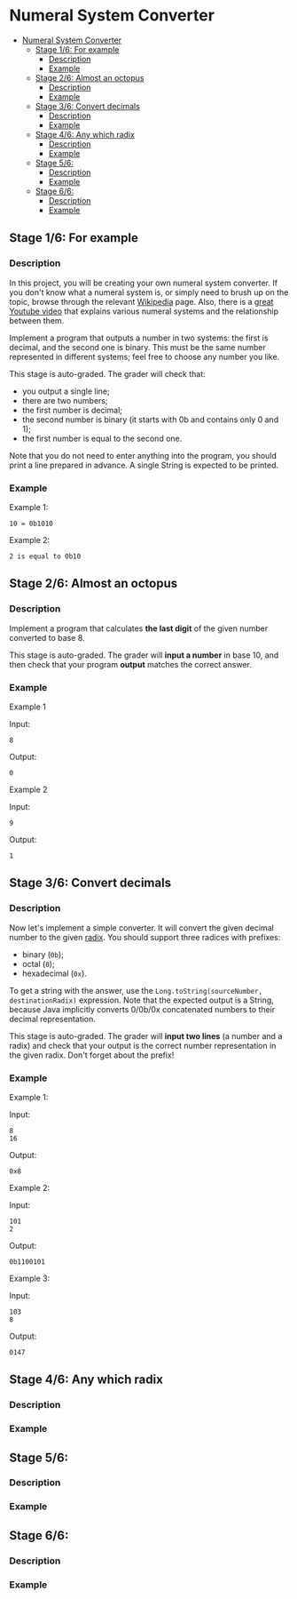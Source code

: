 # Numeral System Converter

- [Numeral System Converter](#numeral-system-converter)
  - [Stage 1/6: For example](#stage-16-for-example)
    - [Description](#description)
    - [Example](#example)
  - [Stage 2/6: Almost an octopus](#stage-26-almost-an-octopus)
    - [Description](#description-1)
    - [Example](#example-1)
  - [Stage 3/6: Convert decimals](#stage-36-convert-decimals)
    - [Description](#description-2)
    - [Example](#example-2)
  - [Stage 4/6: Any which radix](#stage-46-any-which-radix)
    - [Description](#description-3)
    - [Example](#example-3)
  - [Stage 5/6:](#stage-56)
    - [Description](#description-4)
    - [Example](#example-4)
  - [Stage 6/6:](#stage-66)
    - [Description](#description-5)
    - [Example](#example-5)

## Stage 1/6: For example

### Description

In this project, you will be creating your own numeral system converter. If you don't know what a numeral system is, or simply need to brush up on the topic, browse through the relevant [Wikipedia](https://en.wikipedia.org/wiki/Numeral_system) page. Also, there is a [great Youtube video](https://www.youtube.com/watch?v=L2zsmYaI5ww) that explains various numeral systems and the relationship between them.

Implement a program that outputs a number in two systems: the first is decimal, and the second one is binary. This must be the same number represented in different systems; feel free to choose any number you like.

This stage is auto-graded. The grader will check that:

- you output a single line;
- there are two numbers;
- the first number is decimal;
- the second number is binary (it starts with 0b and contains only 0 and 1);
- the first number is equal to the second one.

Note that you do not need to enter anything into the program, you should print a line prepared in advance. A single String is expected to be printed.

### Example

Example 1:

```text
10 = 0b1010
```

Example 2:

```text
2 is equal to 0b10
```

## Stage 2/6: Almost an octopus

### Description

Implement a program that calculates **the last digit** of the given number converted to base 8.

This stage is auto-graded. The grader will **input a number** in base 10, and then check that your program **output** matches the correct answer.

### Example

Example 1

Input:
```text
8
```

Output:

```text
0
```

Example 2

Input:
```text
9
```

Output:

```text
1
```

## Stage 3/6: Convert decimals

### Description

Now let's implement a simple converter. It will convert the given decimal number to the given [radix](https://en.wikipedia.org/wiki/Radix). You should support three radices with prefixes:

- binary (`0b`);
- octal (`0`);
- hexadecimal (`0x`).

To get a string with the answer, use the `Long.toString(sourceNumber, destinationRadix)` expression. Note that the expected output is a String, because Java implicitly converts 0/0b/0x concatenated numbers to their decimal representation.

This stage is auto-graded. The grader will **input two lines** (a number and a radix) and check that your output is the correct number representation in the given radix. Don't forget about the prefix!

### Example

Example 1:

Input:

```text
8
16
```

Output:

```text
0x8
```

Example 2:

Input:

```text
101
2
```

Output:

```text
0b1100101
```

Example 3:

Input:

```text
103
8
```

Output:

```text
0147
```

## Stage 4/6: Any which radix

### Description

### Example

## Stage 5/6:

### Description

### Example

## Stage 6/6:

### Description

### Example